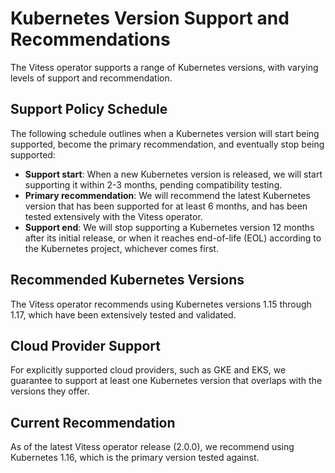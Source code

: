 # Kubernetes Version Support and Recommendations

The Vitess operator supports a range of Kubernetes versions, with varying levels of support and recommendation.

## Support Policy Schedule

The following schedule outlines when a Kubernetes version will start being supported, become the primary recommendation, and eventually stop being supported:

* **Support start**: When a new Kubernetes version is released, we will start supporting it within 2-3 months, pending compatibility testing.
* **Primary recommendation**: We will recommend the latest Kubernetes version that has been supported for at least 6 months, and has been tested extensively with the Vitess operator.
* **Support end**: We will stop supporting a Kubernetes version 12 months after its initial release, or when it reaches end-of-life (EOL) according to the Kubernetes project, whichever comes first.

## Recommended Kubernetes Versions

The Vitess operator recommends using Kubernetes versions 1.15 through 1.17, which have been extensively tested and validated.

## Cloud Provider Support

For explicitly supported cloud providers, such as GKE and EKS, we guarantee to support at least one Kubernetes version that overlaps with the versions they offer.

## Current Recommendation

As of the latest Vitess operator release (2.0.0), we recommend using Kubernetes 1.16, which is the primary version tested against.
